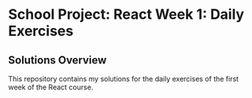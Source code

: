 # School Project: React Week 1: Daily Exercises

## Solutions Overview

This repository contains my solutions for the daily exercises of the first week of the React course.

